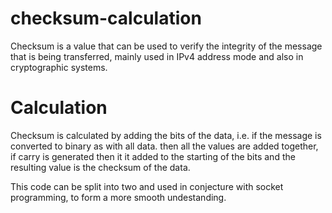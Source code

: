 # checksum-calculation

Checksum is a value that can be used to verify the integrity of the message that is being transferred, mainly used in IPv4 address mode and also in cryptographic systems.

# Calculation
Checksum is calculated by adding the bits of the data, i.e. if the message is converted to binary as with all data. then all the values are added together, if carry is generated then it it added to the starting of the bits and the resulting value is the checksum of the data.

This code can be split into two and used in conjecture with socket programming, to form a more smooth undestanding.
